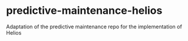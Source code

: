 # predictive-maintenance-helios
Adaptation of the predictive maintenance repo for the implementation of Helios
